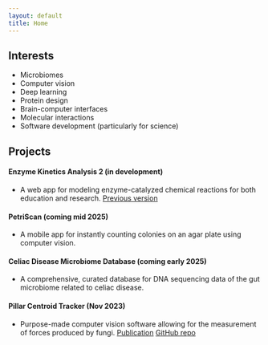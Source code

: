 ```yaml
---
layout: default
title: Home
---
```


## Interests
- Microbiomes
- Computer vision
- Deep learning
- Protein design
- Brain-computer interfaces
- Molecular interactions
- Software development (particularly for science)

## Projects
#### Enzyme Kinetics Analysis 2 (in development)
  - A web app for modeling enzyme-catalyzed chemical reactions for both education and research.
[Previous version](https://enzyme-kinetics.shinyapps.io/enzkinet_webpage/)

#### PetriScan (coming mid 2025)
  - A mobile app for instantly counting colonies on an agar plate using computer vision.

#### Celiac Disease Microbiome Database (coming early 2025)
  - A comprehensive, curated database for DNA sequencing data of the gut microbiome related to celiac disease.

#### Pillar Centroid Tracker (Nov 2023)
  - Purpose-made computer vision software allowing for the measurement of forces produced by fungi.
[Publication](https://ieeexplore.ieee.org/document/10344304)   [GitHub repo](https://github.com/HaigBishop/pillar-centroid-tracker)

